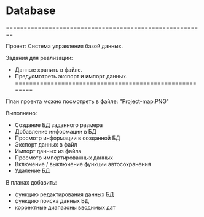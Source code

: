 # Database
========================================================

Проект: Система управления базой данных. 

Задания для реализации:
- Данные хранить в файле. 
- Предусмотреть экспорт и импорт данных.
========================================================

План проекта можно посмотреть в файле: "Project-map.PNG"

Выполнено:
- Создание БД заданного размера
- Добавление информации в БД
- Просмотр информации в созданной БД
- Экспорт данных в файл
- Импорт данных из файла
- Просмотр импортированных данных
- Включение / выключение функции автосохранения
- Удаление БД

В планах добавить:
- функцию редактирования данных БД
- функцию поиска данных БД
- корректные диапазоны вводимых дат
